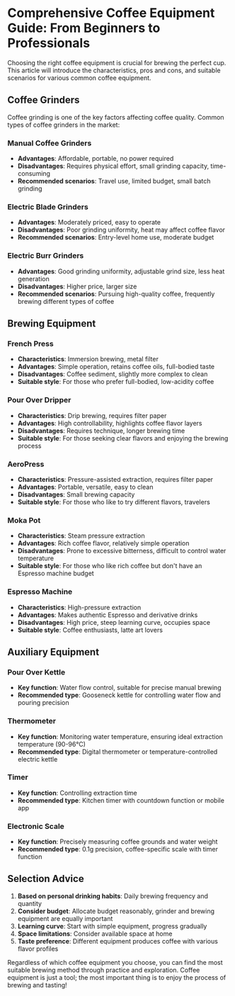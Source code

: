# Comprehensive Coffee Equipment Guide: From Beginners to Professionals

Choosing the right coffee equipment is crucial for brewing the perfect cup. This article will introduce the characteristics, pros and cons, and suitable scenarios for various common coffee equipment.

## Coffee Grinders

Coffee grinding is one of the key factors affecting coffee quality. Common types of coffee grinders in the market:

### Manual Coffee Grinders
- **Advantages**: Affordable, portable, no power required
- **Disadvantages**: Requires physical effort, small grinding capacity, time-consuming
- **Recommended scenarios**: Travel use, limited budget, small batch grinding

### Electric Blade Grinders
- **Advantages**: Moderately priced, easy to operate
- **Disadvantages**: Poor grinding uniformity, heat may affect coffee flavor
- **Recommended scenarios**: Entry-level home use, moderate budget

### Electric Burr Grinders
- **Advantages**: Good grinding uniformity, adjustable grind size, less heat generation
- **Disadvantages**: Higher price, larger size
- **Recommended scenarios**: Pursuing high-quality coffee, frequently brewing different types of coffee

## Brewing Equipment

### French Press
- **Characteristics**: Immersion brewing, metal filter
- **Advantages**: Simple operation, retains coffee oils, full-bodied taste
- **Disadvantages**: Coffee sediment, slightly more complex to clean
- **Suitable style**: For those who prefer full-bodied, low-acidity coffee

### Pour Over Dripper
- **Characteristics**: Drip brewing, requires filter paper
- **Advantages**: High controllability, highlights coffee flavor layers
- **Disadvantages**: Requires technique, longer brewing time
- **Suitable style**: For those seeking clear flavors and enjoying the brewing process

### AeroPress
- **Characteristics**: Pressure-assisted extraction, requires filter paper
- **Advantages**: Portable, versatile, easy to clean
- **Disadvantages**: Small brewing capacity
- **Suitable style**: For those who like to try different flavors, travelers

### Moka Pot
- **Characteristics**: Steam pressure extraction
- **Advantages**: Rich coffee flavor, relatively simple operation
- **Disadvantages**: Prone to excessive bitterness, difficult to control water temperature
- **Suitable style**: For those who like rich coffee but don't have an Espresso machine budget

### Espresso Machine
- **Characteristics**: High-pressure extraction
- **Advantages**: Makes authentic Espresso and derivative drinks
- **Disadvantages**: High price, steep learning curve, occupies space
- **Suitable style**: Coffee enthusiasts, latte art lovers

## Auxiliary Equipment

### Pour Over Kettle
- **Key function**: Water flow control, suitable for precise manual brewing
- **Recommended type**: Gooseneck kettle for controlling water flow and pouring precision

### Thermometer
- **Key function**: Monitoring water temperature, ensuring ideal extraction temperature (90-96°C)
- **Recommended type**: Digital thermometer or temperature-controlled electric kettle

### Timer
- **Key function**: Controlling extraction time
- **Recommended type**: Kitchen timer with countdown function or mobile app

### Electronic Scale
- **Key function**: Precisely measuring coffee grounds and water weight
- **Recommended type**: 0.1g precision, coffee-specific scale with timer function

## Selection Advice

1. **Based on personal drinking habits**: Daily brewing frequency and quantity
2. **Consider budget**: Allocate budget reasonably, grinder and brewing equipment are equally important
3. **Learning curve**: Start with simple equipment, progress gradually
4. **Space limitations**: Consider available space at home
5. **Taste preference**: Different equipment produces coffee with various flavor profiles

Regardless of which coffee equipment you choose, you can find the most suitable brewing method through practice and exploration. Coffee equipment is just a tool; the most important thing is to enjoy the process of brewing and tasting! 